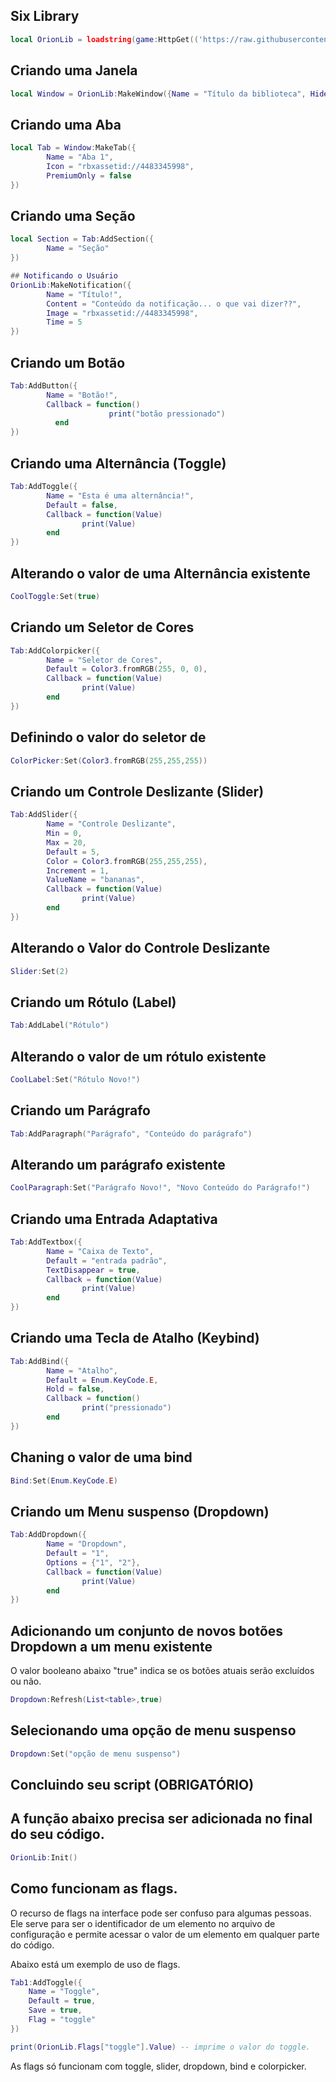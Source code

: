## Six Library
```lua
local OrionLib = loadstring(game:HttpGet(('https://raw.githubusercontent.com/ySixxNz/SixLib/LibraryV1/Source')))()
```
## Criando uma Janela
```lua
local Window = OrionLib:MakeWindow({Name = "Título da biblioteca", HidePremium = false, SaveConfig = true, ConfigFolder = "OrionTest"})
```

## Criando uma Aba
```lua
local Tab = Window:MakeTab({
        Name = "Aba 1",
        Icon = "rbxassetid://4483345998",
        PremiumOnly = false
})
```

## Criando uma Seção
```lua
local Section = Tab:AddSection({
        Name = "Seção"
})

## Notificando o Usuário
OrionLib:MakeNotification({
        Name = "Título!",
        Content = "Conteúdo da notificação... o que vai dizer??",
        Image = "rbxassetid://4483345998",
        Time = 5
})
```

## Criando um Botão
```lua
Tab:AddButton({
        Name = "Botão!",
        Callback = function()
                      print("botão pressionado")
          end    
})
```

## Criando uma Alternância (Toggle)
```lua
Tab:AddToggle({
        Name = "Esta é uma alternância!",
        Default = false,
        Callback = function(Value)
                print(Value)
        end    
})
```

## Alterando o valor de uma Alternância existente
```lua
CoolToggle:Set(true)
```

## Criando um Seletor de Cores
```lua
Tab:AddColorpicker({
        Name = "Seletor de Cores",
        Default = Color3.fromRGB(255, 0, 0),
        Callback = function(Value)
                print(Value)
        end          
})
```

## Definindo o valor do seletor de 
```lua
ColorPicker:Set(Color3.fromRGB(255,255,255))
```

## Criando um Controle Deslizante (Slider)
```lua
Tab:AddSlider({
        Name = "Controle Deslizante",
        Min = 0,
        Max = 20,
        Default = 5,
        Color = Color3.fromRGB(255,255,255),
        Increment = 1,
        ValueName = "bananas",
        Callback = function(Value)
                print(Value)
        end    
})
```

## Alterando o Valor do Controle Deslizante
```lua
Slider:Set(2)
```

## Criando um Rótulo (Label)

```lua
Tab:AddLabel("Rótulo")
```

## Alterando o valor de um rótulo existente
```lua
CoolLabel:Set("Rótulo Novo!")
```


## Criando um Parágrafo
```lua
Tab:AddParagraph("Parágrafo", "Conteúdo do parágrafo")
```

## Alterando um parágrafo existente
```lua
CoolParagraph:Set("Parágrafo Novo!", "Novo Conteúdo do Parágrafo!")
```

## Criando uma Entrada Adaptativa
```lua
Tab:AddTextbox({
        Name = "Caixa de Texto",
        Default = "entrada padrão",
        TextDisappear = true,
        Callback = function(Value)
                print(Value)
        end          
})
```


## Criando uma Tecla de Atalho (Keybind)
```lua
Tab:AddBind({
        Name = "Atalho",
        Default = Enum.KeyCode.E,
        Hold = false,
        Callback = function()
                print("pressionado")
        end    
})
```

## Chaning o valor de uma bind
```lua
Bind:Set(Enum.KeyCode.E)
```

## Criando um Menu suspenso (Dropdown)
```lua
Tab:AddDropdown({
        Name = "Dropdown",
        Default = "1",
        Options = {"1", "2"},
        Callback = function(Value)
                print(Value)
        end    
})
```

## Adicionando um conjunto de novos botões Dropdown a um menu existente

O valor booleano abaixo "true" indica se os botões atuais serão excluídos ou não.

```lua
Dropdown:Refresh(List<table>,true)
```


## Selecionando uma opção de menu suspenso
```lua
Dropdown:Set("opção de menu suspenso")
```

## Concluindo seu script (OBRIGATÓRIO)
## A função abaixo precisa ser adicionada no final do seu código.

```lua
OrionLib:Init()
```

## Como funcionam as flags.
O recurso de flags na interface pode ser confuso para algumas pessoas. Ele serve para ser o identificador de um elemento no arquivo de configuração e permite acessar o valor de um elemento em qualquer parte do código.
 
 Abaixo está um exemplo de uso de flags.
 ```lua
 Tab1:AddToggle({
     Name = "Toggle",
     Default = true,
     Save = true,
     Flag = "toggle"
 })
 ```
 
 ```lua
 print(OrionLib.Flags["toggle"].Value) -- imprime o valor do toggle.
 ```

As flags só funcionam com toggle, slider, dropdown, bind e colorpicker.
